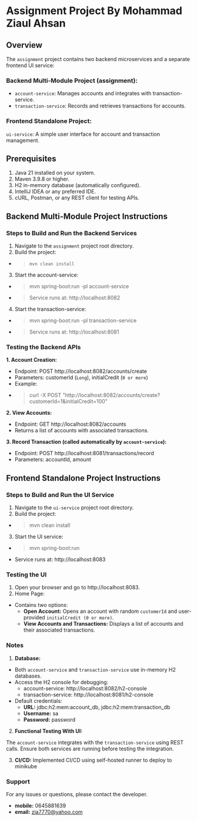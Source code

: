 # Assignment Project By Mohammad Ziaul Ahsan
## Overview
The `assignment` project contains two backend microservices and a separate frontend UI service:

### Backend Multi-Module Project (assignment):
* `account-service`: Manages accounts and integrates with transaction-service.
* `transaction-service`: Records and retrieves transactions for accounts.
### Frontend Standalone Project:
`ui-service`: A simple user interface for account and transaction management.
## Prerequisites
1. Java 21 installed on your system.
2. Maven 3.9.8 or higher.
3. H2 in-memory database (automatically configured).
4. IntelliJ IDEA or any preferred IDE.
5. cURL, Postman, or any REST client for testing APIs.
## Backend Multi-Module Project Instructions
### Steps to Build and Run the Backend Services
1. Navigate to the `assignment` project root directory.
2. Build the project:
*  > `mvn clean install`
3. Start the account-service:
* > mvn spring-boot:run -pl account-service
* > Service runs at: http://localhost:8082
4. Start the transaction-service:
* > mvn spring-boot:run -pl transaction-service
* >Service runs at: http://localhost:8081
### Testing the Backend APIs
**1. Account Creation:**
* Endpoint: POST http://localhost:8082/accounts/create
* Parameters: customerId (`Long`), initialCredit (`0 or more`)
* Example:
* > curl -X POST "http://localhost:8082/accounts/create?customerId=1&initialCredit=100"

**2. View Accounts:**

* Endpoint: GET http://localhost:8082/accounts
* Returns a list of accounts with associated transactions.

**3. Record Transaction (called automatically by `account-service`):**

* Endpoint: POST http://localhost:8081/transactions/record
* Parameters: accountId, amount
## Frontend Standalone Project Instructions
### Steps to Build and Run the UI Service
1. Navigate to the `ui-service` project root directory.
2. Build the project:
* > mvn clean install
3. Start the UI service:
* > mvn spring-boot:run
* Service runs at: http://localhost:8083

### Testing the UI
1. Open your browser and go to http://localhost:8083.
2. Home Page:
* Contains two options:
  * **Open Account:** Opens an account with random `customerId` and user-provided `initialCredit (0 or more)`.
  * **View Accounts and Transactions:** Displays a list of accounts and their associated transactions.
### Notes
1. **Database:**
* Both `account-service` and `transaction-service` use in-memory H2 databases.
* Access the H2 console for debugging:
  * account-service: http://localhost:8082/h2-console
  * transaction-service: http://localhost:8081/h2-console
* Default credentials:
  * **URL:** jdbc:h2:mem:account_db, jdbc:h2:mem:transaction_db 
  * **Username:** sa
  * **Password:** password
2. **Functional Testing With UI:**

The `account-service` integrates with the `transaction-service` using REST calls.
Ensure both services are running before testing the integration.

3. **CI/CD:**
Implemented CI/CD using self-hosted runner to deploy to minikube

### Support
For any issues or questions, please contact the developer.
* **mobile:** 0645881639
* **email:** zia7770@yahoo.com